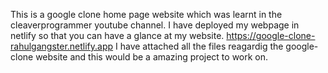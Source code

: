 
This is a google clone home page website which was learnt in the cleaverprogrammer youtube channel.
I have deployed my webpage in netlify so that you can have a glance at my website.
https://google-clone-rahulgangster.netlify.app
I have attached all the files reagardig the google-clone website and this would be a amazing project to work on.






























